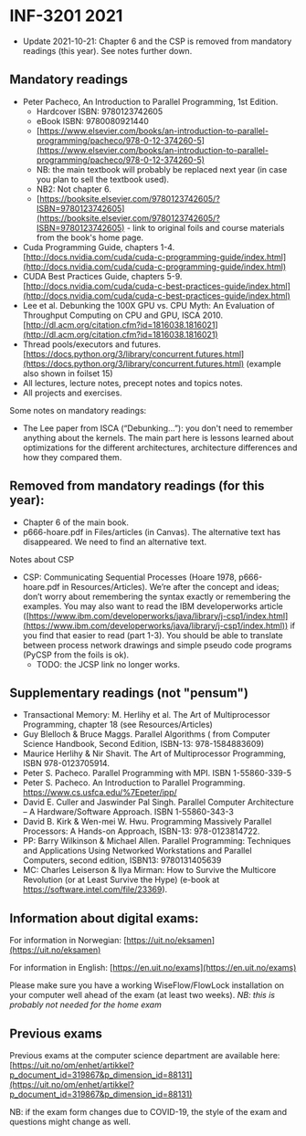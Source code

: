 INF-3201 2021
==============

* Update 2021-10-21: Chapter 6 and the CSP is removed from mandatory readings (this year). See notes further down. 

Mandatory readings
----------------

* Peter Pacheco, An Introduction to Parallel Programming, 1st Edition.
  - Hardcover ISBN: 9780123742605
  - eBook ISBN: 9780080921440
  - [https://www.elsevier.com/books/an-introduction-to-parallel-programming/pacheco/978-0-12-374260-5](https://www.elsevier.com/books/an-introduction-to-parallel-programming/pacheco/978-0-12-374260-5)
  - NB: the main textbook will probably be replaced next year (in case you plan to sell the textbook used).
  - NB2: Not chapter 6. 
  - [https://booksite.elsevier.com/9780123742605/?ISBN=9780123742605](https://booksite.elsevier.com/9780123742605/?ISBN=9780123742605) - link to original foils and course materials from the book's home page.
* Cuda Programming Guide, chapters 1-4. [http://docs.nvidia.com/cuda/cuda-c-programming-guide/index.html](http://docs.nvidia.com/cuda/cuda-c-programming-guide/index.html)
* CUDA Best Practices Guide, chapters 5-9. [http://docs.nvidia.com/cuda/cuda-c-best-practices-guide/index.html](http://docs.nvidia.com/cuda/cuda-c-best-practices-guide/index.html)
* Lee et al. Debunking the 100X GPU vs. CPU Myth: An Evaluation of Throughput Computing on CPU and GPU, ISCA 2010. [http://dl.acm.org/citation.cfm?id=1816038.1816021](http://dl.acm.org/citation.cfm?id=1816038.1816021)
* Thread pools/executors and futures. [https://docs.python.org/3/library/concurrent.futures.html](https://docs.python.org/3/library/concurrent.futures.html) (example also shown in foilset 15)
* All lectures, lecture notes, precept notes and topics notes.
* All projects and exercises.


Some notes on mandatory readings:

* The Lee paper from ISCA (“Debunking...”): you don't need to remember anything about the kernels. The main part here is lessons learned about optimizations for the different architectures, architecture differences and how they compared them.
  

Removed from mandatory readings (for this year): 
-------------------------------
* Chapter 6 of the main book. 
* p666-hoare.pdf in Files/articles (in Canvas).  The alternative text has disappeared. We need to find an alternative text. 

Notes about CSP 
* CSP: Communicating Sequential Processes (Hoare 1978, p666-hoare.pdf in Resources/Articles). We’re after the concept and ideas; don’t worry about remembering the syntax exactly or remembering the examples. You may also want to read the IBM developerworks article ([https://www.ibm.com/developerworks/java/library/j-csp1/index.html](https://www.ibm.com/developerworks/java/library/j-csp1/index.html)) if you find that easier to read (part 1-3). You should be able to translate between process network drawings and simple pseudo code programs (PyCSP from the foils is ok).
  - TODO: the JCSP link no longer works.


Supplementary readings (not "pensum")
-----------------

* Transactional Memory: M. Herlihy et al. The Art of Multiprocessor Programming, chapter 18 (see Resources/Articles)
* Guy Blelloch & Bruce Maggs. Parallel Algorithms ( from Computer Science Handbook, Second Edition, ISBN-13: 978-1584883609)
* Maurice Herlihy & Nir Shavit. The Art of Multiprocessor Programming,  ISBN 978-0123705914.
* Peter S. Pacheco. Parallel Programming with MPI. ISBN 1-55860-339-5
* Peter S. Pacheco. An Introduction to Parallel Programming. https://www.cs.usfca.edu/%7Epeter/ipp/
* David E. Culler and Jaswinder Pal Singh. Parallel Computer Architecture – A Hardware/Software Approach. ISBN 1-55860-343-3
* David B. Kirk & Wen-mei W. Hwu. Programming Massively Parallel Processors: A Hands-on Approach, ISBN-13: 978-0123814722.
* PP: Barry Wilkinson & Michael Allen. Parallel Programming: Techniques and Applications Using Networked Workstations and Parallel Computers, second edition, ISBN13: 9780131405639
* MC: Charles Leiserson & Ilya Mirman:  How to Survive the Multicore Revolution (or at Least Survive the Hype) (e-book at https://software.intel.com/file/23369).

Information about digital exams:
---------------

For information in Norwegian: [https://uit.no/eksamen](https://uit.no/eksamen)

For information in English: [https://en.uit.no/exams](https://en.uit.no/exams)

Please make sure you have a working WiseFlow/FlowLock installation on your computer well ahead of the exam (at least two weeks).
*NB: this is probably not needed for the home exam*

Previous exams
--------------

Previous exams at the computer science department are available here:
[https://uit.no/om/enhet/artikkel?p_document_id=319867&p_dimension_id=88131](https://uit.no/om/enhet/artikkel?p_document_id=319867&p_dimension_id=88131)

NB: if the exam form changes due to COVID-19, the style of the exam and questions might change as well.
